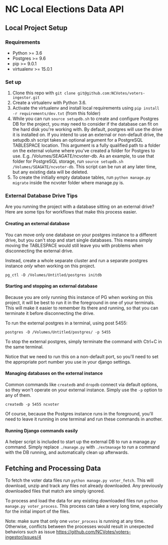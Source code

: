 # NC Local Elections Data API

## Local Project Setup

### Requirements

* Python >= 3.6
* Postgres >= 9.6
* pip >= 9.0.1
* virtualenv >= 15.0.1

### Set up

1. Clone this repo with `git clone git@github.com:NCVotes/voters-ingestor.git`
2. Create a virtualenv with Python 3.6.
3. Activate the virtualenv and install local requirements using
   `pip install -r requirements/dev.txt` (from this folder)
4. While you can run `source setupdb.sh` to create and configure Postgres DB
   for the project, you may need to consider if the database can fit on the
   hard disk you're working with. By default, postgres will use the drive it is
   installed on.  If you intend to use an external or non-default drive, the
   setupdb.sh script takes an optional argument for a PostgreSQL TABLESPACE
   location. This argument is a fully qualified path to a folder on the
   external volume where you've created a folder for Postgres to use. E.g.
   /Volumes/SEAGATE/ncvoter-db. As an example, to use that folder for
   PostgreSQL storage, run `source setupdb.sh /Volumes/SEAGATE/ncvoter-db`.
   This script can be run at any later time, but any existing data will be
   deleted.
5. To create the initially empty database tables, run `python manage.py
   migrate` inside the ncvoter folder where manage.py is.

### External Database Drive Tips

Are you running the project with a database sitting on an external drive? Here
are some tips for workflows that make this process easier.

#### Creating an external database

You can move only one database on your postgres instance to a different drive,
but you can't stop and start single databases. This means simply moving the TABLESPACE
would still leave you with problems when disconnecting the external drive.

Instead, create a whole separate cluster and run a separate postgres instance *only*
when working on this project.

    pg_ctl -D /Volumes/Untitled/postgres initdb

#### Starting and stopping an external database

Because you are only running this instance of PG when working on this project, it
will be best to run it in the foreground in one of your terminals. This will make it
easier to remember its there and running, so that you can terminate it before
disconnecting the drive.

To run the external postgres in a terminal, using post 5455:

    postgres -D /Volumes/Untitled/postgres/ -p 5455

To stop the external postgres, simply terminate the command with Ctrl+C in the same terminal.

Notice that we need to run this on a non-default port, so you'll need to set the appropriate
port number you use in your django settings.

#### Managing databases on the external instance

Common commands like `createdb` and `dropdb` connect via default options, so they won't
operate on your external instance. Simply use the `-p` option to any of them.

    createdb -p 5455 ncvoter

Of course, because the Postgres instance runs in the foreground, you'll need to leave it
running in one terminal and run these commands in another.

#### Running Django commands easily

A helper script is included to start up the external DB to run a manage.py command. Simply
replace `./manage.py` with `./extmanage` to run a command with the DB running, and automatically
clean up afterwards.

## Fetching and Processing Data

To fetch the voter data files run `python manage.py voter_fetch`. This will download, unzip and track
any files not already downloaded. Any previously downloaded files that match are simply ignored.

To process and load the data for any existing downloaded files run `python manage.py voter_process`. This
process can take a very long time, especially for the initial import of the files.

Note: make sure that only one `voter_process` is running at any time. Otherwise, conflicts between the processes would result in unexpected behaviors such as issue https://github.com/NCVotes/voters-ingestor/issues/4
